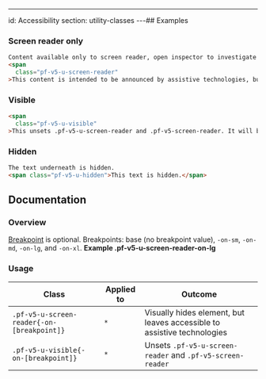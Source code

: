 ---
id: Accessibility
section: utility-classes
---## Examples

### Screen reader only

```html
Content available only to screen reader, open inspector to investigate
<span
  class="pf-v5-u-screen-reader"
>This content is intended to be announced by assistive technologies, but not visually presented.</span>

```

### Visible

```html
<span
  class="pf-v5-u-visible"
>This unsets .pf-v5-u-screen-reader and .pf-v5-screen-reader. It will be visible.</span>

```

### Hidden

```html
The text underneath is hidden.
<span class="pf-v5-u-hidden">This text is hidden.</span>

```

## Documentation

### Overview

[Breakpoint](/developer-resources/global-css-variables#breakpoint-variables-and-class-suffixes) is optional. Breakpoints: base (no breakpoint value), `-on-sm`, `-on-md`, `-on-lg`, and `-on-xl`. **Example .pf-v5-u-screen-reader-on-lg**

### Usage

| Class | Applied to | Outcome |
| -- | -- | -- |
| `.pf-v5-u-screen-reader{-on-[breakpoint]}` | `*` |  Visually hides element, but leaves accessible to assistive technologies |
| `.pf-v5-u-visible{-on-[breakpoint]}` | `*` |  Unsets `.pf-v5-u-screen-reader` and `.pf-v5-screen-reader` |
